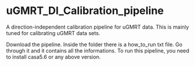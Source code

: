 # uGMRT_DI_Calibration_pipeline
A direction-independent calibration pipeline for uGMRT data. This is mainly tuned for calibrating uGMRT data sets.

Download the pipeline. Inside the folder there is a how_to_run txt file. Go through it and it contains all the informations. 
To run this pipeline, you need to install casa5.6 or any above version. 

